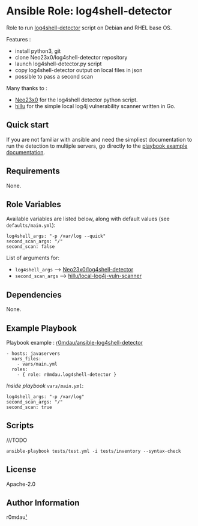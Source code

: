 Ansible Role: log4shell-detector
================================

Role to run [log4shell-detector](https://github.com/Neo23x0/log4shell-detector) script on Debian and RHEL base OS.

Features :
* install python3, git
* clone Neo23x0/log4shell-detector repository
* launch log4shell-detector.py script
* copy log4shell-detector output on local files in json
* possible to pass a second scan

Many thanks to :
* [Neo23x0](https://github.com/Neo23x0) for the log4shell detector python script.
* [hillu](https://github.com/hillu) for the simple local log4j vulnerability scanner written in Go.

Quick start
-----------

If you are not familiar with ansible and need the simpliest documentation to run the detection to multiple servers, go directly 
 to the [playbook example documentation](https://github.com/r0mdau/ansible-log4shell-detector).

Requirements
------------

None.

Role Variables
--------------

Available variables are listed below, along with default values (see `defaults/main.yml`):

    log4shell_args: "-p /var/log --quick"
    second_scan_args: "/"
    second_scan: false

List of arguments for:
* `log4shell_args`   --> [Neo23x0/log4shell-detector](https://github.com/Neo23x0/log4shell-detector/blob/main/README.md)
* `second_scan_args` --> [hillu/local-log4j-vuln-scanner](https://github.com/hillu/local-log4j-vuln-scanner)

Dependencies
------------

None.

Example Playbook
----------------

Playbook example : [r0mdau/ansible-log4shell-detector](https://github.com/r0mdau/ansible-log4shell-detector)

    - hosts: javaservers
      vars_files:
        - vars/main.yml
      roles:
        - { role: r0mdau.log4shell-detector }

*Inside playbook `vars/main.yml`*:

    log4shell_args: "-p /var/log"
    second_scan_args: "/"
    second_scan: true

Scripts
-------
///TODO
```
ansible-playbook tests/test.yml -i tests/inventory --syntax-check
```

License
-------

Apache-2.0

Author Information
------------------

r0mdau[¹](https://github.com/r0mdau)
